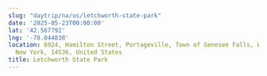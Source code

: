 ```yaml
---
slug: "daytrip/na/us/letchworth-state-park"
date: '2025-05-23T00:00:00'
lat: '42.567792'
lng: '-78.044838'
location: 6924, Hamilton Street, Portageville, Town of Genesee Falls, Wyoming County,
  New York, 14536, United States
title: Letchworth State Park
---
```



